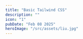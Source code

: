 ```yaml
---
title: "Basic Tailwind CSS"
description: ""
icon: "1"
pubDate: "Feb 08 2025"
heroImage: "/src/assets/liu.jpg"
---
```

